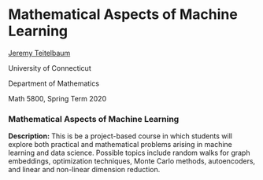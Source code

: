 # Mathematical Aspects of Machine Learning


[Jeremy Teitelbaum](http://jeremy9959.net)

University of Connecticut

Department of Mathematics

Math 5800, Spring Term 2020


### Mathematical Aspects of Machine Learning
 
**Description:**  This is be a project-based course in which students will explore both practical and mathematical problems arising in machine learning and data science.  Possible topics include random walks for graph embeddings, optimization techniques, Monte Carlo methods, autoencoders, and linear and non-linear dimension reduction.
